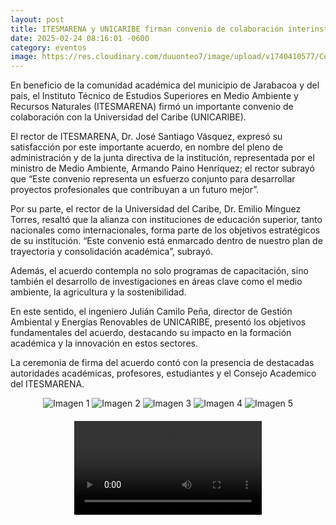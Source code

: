```yaml
---
layout: post
title: ITESMARENA y UNICARIBE firman convenio de colaboración interinstitucional
date: 2025-02-24 08:16:01 -0600
category: eventos
image: https://res.cloudinary.com/duuonteo7/image/upload/v1740410577/Convenio%20UNICARIBE/1.jpg
---
```

<p>En beneficio de la comunidad académica del municipio de Jarabacoa y del país, el Instituto Técnico de Estudios Superiores en Medio Ambiente y Recursos Naturales (ITESMARENA) firmó un importante convenio de colaboración con la Universidad del Caribe (UNICARIBE).</p>

<p>El rector de ITESMARENA, Dr. José Santiago Vásquez, expresó su satisfacción por este importante acuerdo, en nombre del pleno de administración y de la junta directiva de la institución, representada por el ministro de Medio Ambiente, Armando Paino Henríquez; el rector subrayó que “Este convenio representa un esfuerzo conjunto para desarrollar proyectos profesionales que contribuyan a un futuro mejor”.</p>

<p>Por su parte, el rector de la Universidad del Caribe, Dr. Emilio Mínguez Torres, resaltó que la alianza con instituciones de educación superior, tanto nacionales como internacionales, forma parte de los objetivos estratégicos de su institución. “Este convenio está enmarcado dentro de nuestro plan de trayectoria y consolidación académica”, subrayó.</p>

<p>Además, el acuerdo contempla no solo programas de capacitación, sino también el desarrollo de investigaciones en áreas clave como el medio ambiente, la agricultura y la sostenibilidad.</p>

<p>En este sentido, el ingeniero Julián Camilo Peña, director de Gestión Ambiental y Energías Renovables de UNICARIBE, presentó los objetivos fundamentales del acuerdo, destacando su impacto en la formación académica y la innovación en estos sectores.</p>

<p>La ceremonia de firma del acuerdo contó con la presencia de destacadas autoridades académicas, profesores, estudiantes y el Consejo Academico del ITESMARENA.</p>

<div style="text-align: center;">
    <img src="https://res.cloudinary.com/duuonteo7/image/upload/v1740410577/Convenio%20UNICARIBE/1.jpg" alt="Imagen 1" style="max-width: 100%; height: auto; margin-bottom: 10px;">
    <img src="https://res.cloudinary.com/duuonteo7/image/upload/v1740410577/Convenio%20UNICARIBE/2.jpg" alt="Imagen 2" style="max-width: 100%; height: auto; margin-bottom: 10px;">
    <img src="https://res.cloudinary.com/duuonteo7/image/upload/v1740410577/Convenio%20UNICARIBE/3.jpg" alt="Imagen 3" style="max-width: 100%; height: auto; margin-bottom: 10px;">
    <img src="https://res.cloudinary.com/duuonteo7/image/upload/v1740410577/Convenio%20UNICARIBE/4.jpg" alt="Imagen 4" style="max-width: 100%; height: auto; margin-bottom: 10px;">
    <img src="https://res.cloudinary.com/duuonteo7/image/upload/v1740410577/Convenio%20UNICARIBE/5.jpg" alt="Imagen 5" style="max-width: 100%; height: auto; margin-bottom: 10px;">
    <video controls style="max-width: 100%; height: auto; margin-top: 10px;">
        <source src="https://res.cloudinary.com/duuonteo7/video/upload/v1740410608/Convenio%20UNICARIBE/6.mp4" type="video/mp4">
    </video>
</div>
